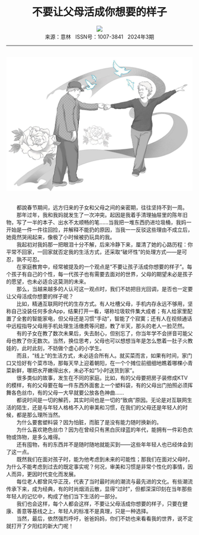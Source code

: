 # <center>不要让父母活成你想要的样子</center>

<div align=center><img src="https://raw.githubusercontent.com/leaguecn/magazines/main/img_authors/%d7%f7%d5%df%a3%ba%b0%d7%bc%f2%bc%f2.jpg"></div>

<center>来源：意林   ISSN号：1007-3841   2024年3期</center>

* * *

<br>![](https://raw.githubusercontent.com/leaguecn/magazines/main/img/yili20240305-1-l.jpg)

  
<br>　　都說春节期间，远方归来的子女和父母之间的亲密期，往往坚持不到一周。  
　　那年过年，我和我妈就发生了一次冲突。起因是我着手清理抽屉里的陈年旧物，写了一半的本子、出水不太顺畅的笔……当我把一堆东西扔进垃圾桶，我妈一开始是一件一件往回捡，并解释不能扔的原因，当我一一反驳这些理由不成立后，她竟然哭闹起来，像极了小时候被扔玩具的我。  
　　我起初对我妈那一把眼泪十分不解，后来冷静下来，厘清了她的心路历程：你平常不回家，一回家就否定我的生活方式，还采取“破坏性”的处理方式——是可忍，孰不可忍。  
　　在家庭教育中，经常被提及的一个观点是“不要让孩子活成你想要的样子”。每个孩子有自己的个性，每一代孩子也有需要去面对的世界，父母的期望未必是孩子的愿望，也未必适合这莫测的未来。  
　　那么，当越来越多的人认可这一观点时，我们不妨把目光回调，是否也一定要让父母活成你想要的样子呢？  
　　比如，精通互联网时代的生存方式。有人吐槽父母，手机内存永远不够用，坚称自己没装任何多余App，结果打开一看，堪称垃圾软件集大成者；有人给家里配置了全套的智能家电，但父母还是习惯“手动”，智能了个寂寞；还有人在视频通话中远程指导父母用手机处理生活缴费等问题，教了半天，那头的老人一脸茫然。  
　　有的子女在教了数次未果后，失去耐心，但别忘了，你当年学不会拼音可能父母也教了你无数次。当然，换位思考，父母也可以想想当年是怎么憋着一肚子火教娃的，此时此刻，不妨做个虚心的小学生。  
　　而且，“线上”的生活方式，未必适合所有人。就买菜而言，如果有时间，家门口又恰好有个菜市场，那每天早上迎着朝阳，在一个个摊位前细细地瞧着哪棵小青菜新鲜，哪把水芹嫩得出水，未必不如“1小时送货到家”。  
　　很多类似的故事，发生在不同的家庭。比如，有的父母要把房子装修成KTV的模样，有的父母要在每一件东西外面套上一个塑料袋，有的父母出门拍照必须挥舞各色丝巾，有的父母一大早就要公放各色神曲……  
　　都说时间是一切的解药，其实时间也是一切的“致病”原因。无论是对互联网生活的陌生，还是与年轻人格格不入的审美和习惯，在我们的父母还是年轻人的时候，都是那么理所当然。  
　　为什么要套塑料袋？因为怕脏，而脏了是没有能力随时换新的。  
　　为什么喜欢艳色丝巾？因为在曾经只有黑白灰绿蓝的年代，能拥有一件彩色衣物或饰物，是多么难得。  
　　还有囤物，有的东西并不是随时随地就能买到——这些年年轻人也已经体会到了这一点。  
　　既然我们在面对孩子时，能为他考虑到未来的可能性；那我们在面对父母时，为什么不能考虑到过去的既定事实呢？何况，审美和习惯是非常个性化的事情，因人而异，更因时代变化而发展。  
　　每位老人都曾风华正茂，代表了当时最时尚的潮流与最先进的文化。有些潮流传承下来，成为经典，有的时尚烟消云散，显得“过时”，但都深深印刻在当年那些年轻人的记忆中，构成了他们当下生活的一部分。  
　　我们也会这样，每个人都会这样，不要让父母活成你想要的样子，只要在健康、善意等基线之上，年轻人的标准不是真理，只是一种选择。  
　　当然，最后，依然强烈呼吁，爸爸妈妈，你们不妨也来看看我的世界，说不定就打开了夕阳红的新大门呢！
